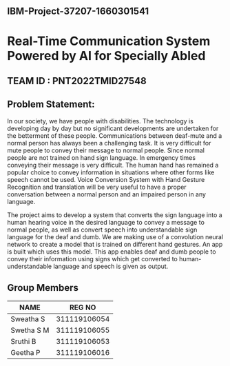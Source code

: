 ## IBM-Project-37207-1660301541
# Real-Time Communication System Powered by AI for Specially Abled

## TEAM ID : PNT2022TMID27548

## Problem Statement:

In our society, we have people with disabilities. The technology is developing day by day but no significant developments are undertaken for the betterment of these people. Communications between deaf-mute and a normal person has always been a challenging task. It is very difficult for mute people to convey their message to normal people. Since normal people are not trained on hand sign language. In emergency times conveying their message is very difficult. The human hand has remained a popular choice to convey information in situations where other forms like speech cannot be used. Voice Conversion System with Hand Gesture Recognition and translation will be very useful to have a proper conversation between a normal person and an impaired person in any language.

The project aims to develop a system that converts the sign language into a human hearing voice in the desired language to convey a message to normal people, as well as convert speech into understandable sign language for the deaf and dumb. We are making use of a convolution neural network to create a model that is trained on different hand gestures. An app is built which uses this model. This app enables deaf and dumb people to convey their information using signs which get converted to human-understandable language and speech is given as output.

## Group Members
|     NAME     |     REG NO     |  
| -------------|  ------------- |       
| Sweatha S    | 311119106054   | 
| Swetha S M   | 311119106055   | 
| Sruthi B     | 311119106053   |
| Geetha P     | 311119106016   |
